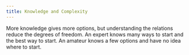 ```yaml
---
title: Knowledge and Complexity
---
```


More knowledge gives more options, but understanding the relations
reduce the degrees of freedom. An expert knows many ways to start and
the best way to start. An amateur knows a few options and have no idea
where to start.
